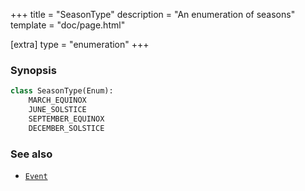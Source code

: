 +++
title = "SeasonType"
description = "An enumeration of seasons"
template = "doc/page.html"

[extra]
type = "enumeration"
+++

### Synopsis

```python
class SeasonType(Enum):
    MARCH_EQUINOX
    JUNE_SOLSTICE
    SEPTEMBER_EQUINOX
    DECEMBER_SOLSTICE
```

### See also

- [`Event`](@/lib/doc/1.1/model/Event.md)
